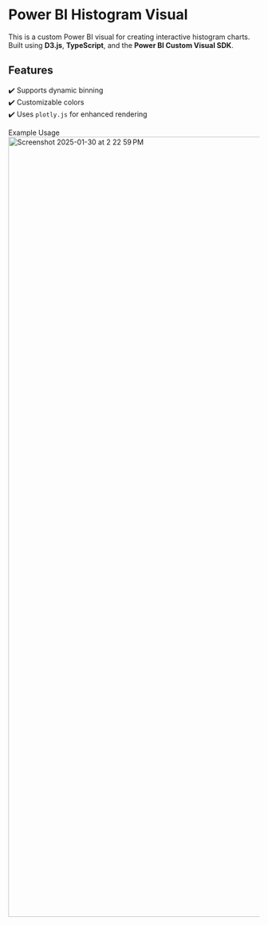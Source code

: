 # Power BI Histogram Visual

This is a custom Power BI visual for creating interactive histogram charts. Built using **D3.js**, **TypeScript**, and the **Power BI Custom Visual SDK**.

## Features
✔️ Supports dynamic binning  
✔️ Customizable colors  
✔️ Uses `plotly.js` for enhanced rendering

Example Usage
<img width="1564" alt="Screenshot 2025-01-30 at 2 22 59 PM" src="https://github.com/user-attachments/assets/472c8573-31a8-4f03-9f01-70ca2a44004a" />
